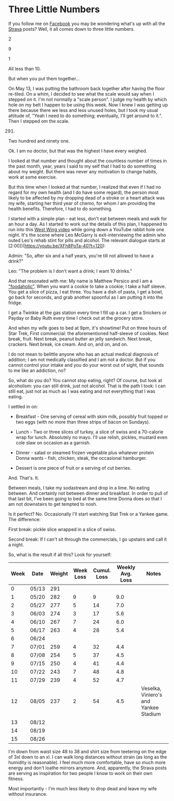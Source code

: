 # Three Little Numbers

If you follow me on [Facebook](https://www.facebook.com/matthew.persico) you may
be wondering what's up with all the
[Strava](https://www.facebook.com/1538859698/posts/pfbid0pG3fRH6v1oDaV4xmRATfz8WusqQHhRxSMS5jwdp2tB42BNi1LzUEZ2DK9nD7dfRsl/?d=n)
posts? Well, it all comes down to three little numbers.

2

9

1

All less than 10.

But when you put them together...

On May 13, I was putting the bathroom back together after having the floor
re-tiled. On a whim, I decided to see what the scale would say when I stepped
on it. I'm not normally a "scale person". I judge my health by which hole on my
belt I happen to be using this week. Now I knew I was getting up there because
there we less and less unused holes, but I took my usual attitude of, "Yeah I
need to do something; eventually, I'll get around to it.". Then I stepped om
the scale.

291.

Two hundred and ninety one.

Ok. I am no doctor, but that was the highest I have every weighed.

I looked at that number and thought about the countless number of times in the
past month, year, years I said to my self that I had to do something about my
weight. But there was never any motivation to change habits, work at some
exercise.

But this time when I looked at that number, I realized that even if I had no
regard for my own health (and I do have some regard), the person most likely to
be affected by my dropping dead of a stroke or a heart attack was my wife,
starting her third year of chemo, for whom *I* am providing the health
benefits. Therefore, I had to do something.

I started with a simple plan - eat less, don't eat between meals and walk for
an hour a day. As I started to work out the details of this plan, I happened to
run into this [West Wing video](https://www.youtube.com/watch?v=XFh8PoTa-40)
while going down a YouTube rabbit hole one night. It's the scene where Leo
McGarry is exit-interviewing the admin who outed Leo's rehab stint for pills
and alcohol. The relevant dialogue starts at [2:00])(https://youtu.be/XFh8PoTa-40?t=120):

Admin: "So, after six and a half years, you're till not allowed to have a drink?"

Leo: "The problem is I don't want a drink; I want 10 drinks."

And that resonated with me: My name is Matthew Persico and I am a
["foodaholic"](https://en.wikipedia.org/wiki/Food_addiction). When you want a
cookie to take a cookie; I take a half sleeve. You get a slice of pizza, I eat
three. You have a dish of pasta, I get a bowl, go back for seconds, and grab
another spoonful as I am putting it into the fridge.

I get a Twinkie at the gas station every time I fill up a car. I get a Snickers
or Payday or Baby Ruth every time I check out at the grocery store.

And when my wife goes to bed at 9pm, it's showtime! Put on three hours of Star
Trek, First commercial: the aforementioned half-sleeve of cookies. Next break,
fruit. Next break, peanut butter an jelly sandwich. Next break, crackers. Next
break, ice cream. And on, and on, and on.

I do not mean to belittle anyone who has an actual medical diagnosis of
addition; I am not medically classified and I am not a doctor. But if you
cannot control your intake and you do your worst out of sight, that sounds to
me like an addiction, no?

So, what do you do? You cannot stop eating, right? Of course, but look at
alcoholism: you can still drink, just not alcohol. That is the path I took: I
can still eat, just not as much as I was eating and not everything that I was
eating.

I settled in on:

* Breakfast - One serving of cereal with skim milk, possibly fruit topped or
  two eggs (with no more than three strips of bacon on Sundays).

* Lunch - Two or three slices of turkey, a slice of swiss and a 70-calorie wrap
  for lunch. Absolutely no mayo. I'll use relish, pickles, mustard even cole
  slaw on occasion as a garnish.

* Dinner - salad or steamed frozen vegetable plus whatever protein Donna
  wants - fish, chicken, steak, the occasional hamburger.

* Dessert is one piece of fruit or a serving of cut berries.

And. That's. It.

Between meals, I take my sodastream and drop in a lime. No eating between. And
certainly not between dinner and breakfast. In order to pull of that last bit,
I've been going to bed at the same time Donna does so that I am not downstairs
to get tempted to nosh.

Is it perfect? No. Occasionally I'll start watching Stat Trek or a Yankee
game. The difference:

First break: pickle slice wrapped in a slice of swiss.

Second break: If I can't sit through the commercials, I go upstairs and call it
a night.

So, what is the result if all this? Look for yourself:

|Week|Date|Weight|Week Loss|Cumul. Loss|Weekly Avg. Loss|Notes|
|----|----|------|---------|-----------|----------------|-----|
|0|05/13|291|||||
|1|05/20|282|9|9|9.0||
|2|05/27|277|5|14|7.0||
|3|06/03|274|3|17|5.6||
|4|06/10|267|7|24|6.0||
|5|06/17|263|4|28|5.4||
|6|06/24||||||My flight back from Houston was on 6/25. Decided not to stress since I did enjoy myself a bit at the conference. Texas BBQ.|
|7|07/01|259|4|32|4.4||
|8|07/08|254|5|37|4.5||
|9|07/15|250|4|41|4.4||
|10|07/22|243|7|48|4.8||
|11|07/29|239|4|52|4.7||
|12|08/05|237|2|54|4.5|Veselka, Viniero's and Yankee Stadium|
|13|08/12|||||
|14|08/19|||||
|15|08/26|||||

I'm down from waist size 48 to 38 and shirt size from teetering on the edge of
3xl down to an xl. I can walk long distances without strain (as long as the
humidity is reasonable). I feel much more comfortable, have so much more energy
and don't loathe mirrors anymore. And, apparently, the Strava posts are serving
as inspiration for two people I know to work on their own fitness.

Most importantly - I'm much less likely to drop dead and leave my wife without
insurance.
